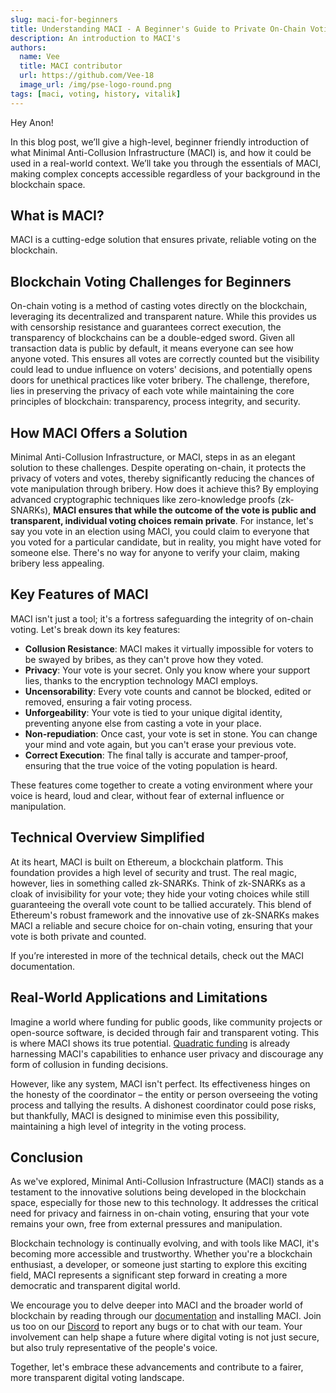 ```yaml
---
slug: maci-for-beginners
title: Understanding MACI - A Beginner's Guide to Private On-Chain Voting
description: An introduction to MACI's
authors:
  name: Vee
  title: MACI contributor
  url: https://github.com/Vee-18
  image_url: /img/pse-logo-round.png
tags: [maci, voting, history, vitalik]
---
```


Hey Anon!

In this blog post, we’ll give a high-level, beginner friendly introduction of what Minimal Anti-Collusion Infrastructure (MACI) is, and how it could be used in a real-world context. We’ll take you through the essentials of MACI, making complex concepts accessible regardless of your background in the blockchain space.

## What is MACI?

MACI is a cutting-edge solution that ensures private, reliable voting on the blockchain.

## Blockchain Voting Challenges for Beginners

On-chain voting is a method of casting votes directly on the blockchain, leveraging its decentralized and transparent nature. While this provides us with censorship resistance and guarantees correct execution, the transparency of blockchains can be a double-edged sword. Given all transaction data is public by default, it means everyone can see how anyone voted. This ensures all votes are correctly counted but the visibility could lead to undue influence on voters' decisions, and potentially opens doors for unethical practices like voter bribery. The challenge, therefore, lies in preserving the privacy of each vote while maintaining the core principles of blockchain: transparency, process integrity, and security.

## How MACI Offers a Solution

Minimal Anti-Collusion Infrastructure, or MACI, steps in as an elegant solution to these challenges. Despite operating on-chain, it protects the privacy of voters and votes, thereby significantly reducing the chances of vote manipulation through bribery. How does it achieve this? By employing advanced cryptographic techniques like zero-knowledge proofs (zk-SNARKs), **MACI ensures that while the outcome of the vote is public and transparent, individual voting choices remain private**. For instance, let's say you vote in an election using MACI, you could claim to everyone that you voted for a particular candidate, but in reality, you might have voted for someone else. There's no way for anyone to verify your claim, making bribery less appealing.

## Key Features of MACI

MACI isn't just a tool; it's a fortress safeguarding the integrity of on-chain voting. Let's break down its key features:

- **Collusion Resistance**: MACI makes it virtually impossible for voters to be swayed by bribes, as they can't prove how they voted.
- **Privacy**: Your vote is your secret. Only you know where your support lies, thanks to the encryption technology MACI employs.
- **Uncensorability**: Every vote counts and cannot be blocked, edited or removed, ensuring a fair voting process.
- **Unforgeability**: Your vote is tied to your unique digital identity, preventing anyone else from casting a vote in your place.
- **Non-repudiation**: Once cast, your vote is set in stone. You can change your mind and vote again, but you can't erase your previous vote.
- **Correct Execution**: The final tally is accurate and tamper-proof, ensuring that the true voice of the voting population is heard.

These features come together to create a voting environment where your voice is heard, loud and clear, without fear of external influence or manipulation.

## Technical Overview Simplified

At its heart, MACI is built on Ethereum, a blockchain platform. This foundation provides a high level of security and trust. The real magic, however, lies in something called zk-SNARKs. Think of zk-SNARKs as a cloak of invisibility for your vote; they hide your voting choices while still guaranteeing the overall vote count to be tallied accurately. This blend of Ethereum's robust framework and the innovative use of zk-SNARKs makes MACI a reliable and secure choice for on-chain voting, ensuring that your vote is both private and counted.

If you’re interested in more of the technical details, check out the MACI documentation.

## Real-World Applications and Limitations

Imagine a world where funding for public goods, like community projects or open-source software, is decided through fair and transparent voting. This is where MACI shows its true potential. [Quadratic funding](https://qf.pse.dev/quadratic-funding) is already harnessing MACI's capabilities to enhance user privacy and discourage any form of collusion in funding decisions.

However, like any system, MACI isn't perfect. Its effectiveness hinges on the honesty of the coordinator – the entity or person overseeing the voting process and tallying the results. A dishonest coordinator could pose risks, but thankfully, MACI is designed to minimise even this possibility, maintaining a high level of integrity in the voting process.

## Conclusion

As we've explored, Minimal Anti-Collusion Infrastructure (MACI) stands as a testament to the innovative solutions being developed in the blockchain space, especially for those new to this technology. It addresses the critical need for privacy and fairness in on-chain voting, ensuring that your vote remains your own, free from external pressures and manipulation.

Blockchain technology is continually evolving, and with tools like MACI, it's becoming more accessible and trustworthy. Whether you're a blockchain enthusiast, a developer, or someone just starting to explore this exciting field, MACI represents a significant step forward in creating a more democratic and transparent digital world.

We encourage you to delve deeper into MACI and the broader world of blockchain by reading through our [documentation](https://maci.pse.dev/docs/introduction) and installing MACI. Join us too on our [Discord](https://discord.com/invite/sF5CT5rzrR) to report any bugs or to chat with our team. Your involvement can help shape a future where digital voting is not just secure, but also truly representative of the people's voice.

Together, let's embrace these advancements and contribute to a fairer, more transparent digital voting landscape.
